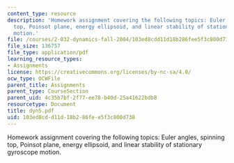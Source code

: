 ```yaml
---
content_type: resource
description: 'Homework assignment covering the following topics: Euler angles, spinning
  top, Poinsot plane, energy ellipsoid, and linear stability of stationary gyroscope
  motion.'
file: /courses/2-032-dynamics-fall-2004/103ed8cdd11d18b286fee5f3c800d738_dyn5.pdf
file_size: 136757
file_type: application/pdf
learning_resource_types:
- Assignments
license: https://creativecommons.org/licenses/by-nc-sa/4.0/
ocw_type: OCWFile
parent_title: Assignments
parent_type: CourseSection
parent_uid: 4c35b7bf-2f77-ee78-b40d-25a41622bdb8
resourcetype: Document
title: dyn5.pdf
uid: 103ed8cd-d11d-18b2-86fe-e5f3c800d738
---
```

Homework assignment covering the following topics: Euler angles, spinning top, Poinsot plane, energy ellipsoid, and linear stability of stationary gyroscope motion.
